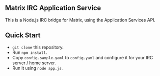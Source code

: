Matrix IRC Application Service
------------------------------
This is a Node.js IRC bridge for Matrix, using the Application Services API.

Quick Start
-----------
- ``git clone`` this repository.
- Run ``npm install``.
- Copy ``config.sample.yaml`` to ``config.yaml`` and configure it for your IRC server / home server.
- Run it using ``node app.js``.
